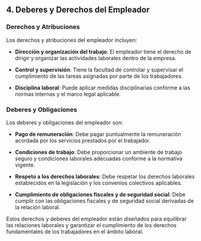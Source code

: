
## 4. Deberes y Derechos del Empleador

### Derechos y Atribuciones

Los derechos y atribuciones del empleador incluyen:

- **Dirección y organización del trabajo**: El empleador tiene el derecho de dirigir y organizar las actividades laborales dentro de la empresa.
  
- **Control y supervisión**: Tiene la facultad de controlar y supervisar el cumplimiento de las tareas asignadas por parte de los trabajadores.
  
- **Disciplina laboral**: Puede aplicar medidas disciplinarias conforme a las normas internas y el marco legal aplicable.

### Deberes y Obligaciones

Los deberes y obligaciones del empleador son:

- **Pago de remuneración**: Debe pagar puntualmente la remuneración acordada por los servicios prestados por el trabajador.
  
- **Condiciones de trabajo**: Debe proporcionar un ambiente de trabajo seguro y condiciones laborales adecuadas conforme a la normativa vigente.
  
- **Respeto a los derechos laborales**: Debe respetar los derechos laborales establecidos en la legislación y los convenios colectivos aplicables.
  
- **Cumplimiento de obligaciones fiscales y de seguridad social**: Debe cumplir con las obligaciones fiscales y de seguridad social derivadas de la relación laboral.

Estos derechos y deberes del empleador están diseñados para equilibrar las relaciones laborales y garantizar el cumplimiento de los derechos fundamentales de los trabajadores en el ámbito laboral.
